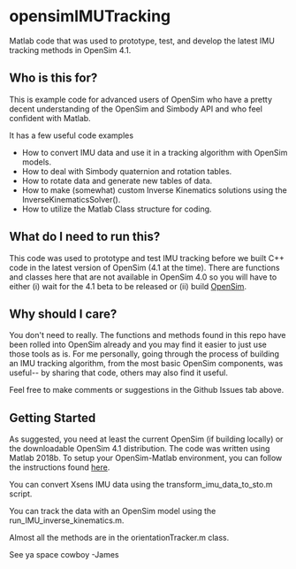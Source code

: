 opensimIMUTracking
============
Matlab code that was used to prototype, test, and develop the latest IMU tracking methods in OpenSim 4.1.

Who is this for?
-----------------
This is example code for advanced users of OpenSim who have a pretty decent understanding of the OpenSim and Simbody API and who feel confident with Matlab. 

It has a few useful code examples
- How to convert IMU data and use it in a tracking algorithm with OpenSim models.
- How to deal with Simbody quaternion and rotation tables.
- How to rotate data and generate new tables of data. 
- How to make (somewhat) custom Inverse Kinematics solutions using the InverseKinematicsSolver().
- How to utilize the Matlab Class structure for coding.

What do I need to run this?
-----------------
This code was used to prototype and test IMU tracking before we built C++ code 
in the latest version of OpenSim (4.1 at the time). There are functions and classes 
here that are not available in OpenSim 4.0 so you will have to either (i) wait 
for the 4.1 beta to be released or (ii) build [OpenSim](https://github.com/opensim-org/opensim-core).    

Why should I care?
-----------------
You don't need to really. The functions and methods found in this repo have been rolled into OpenSim already and you may find it easier to just use those tools as is. For me personally, going through the process of building an IMU tracking algorithm, from the most basic OpenSim components, was useful-- by sharing that code, others may also find it useful.

Feel free to make comments or suggestions in the Github Issues tab above.

Getting Started
-----------------
As suggested, you need at least the current OpenSim (if building locally) or the downloadable OpenSim 4.1 distribution. The code was written using Matlab 2018b. To setup your OpenSim-Matlab environment, you can follow the instructions found [here](https://simtk-confluence.stanford.edu/display/OpenSim/Scripting+with+Matlab).

You can convert Xsens IMU data using the transform_imu_data_to_sto.m script. 

You can track the data with an OpenSim model using the run_IMU_inverse_kinematics.m.

Almost all the methods are in the orientationTracker.m class. 


See ya space cowboy
-James






